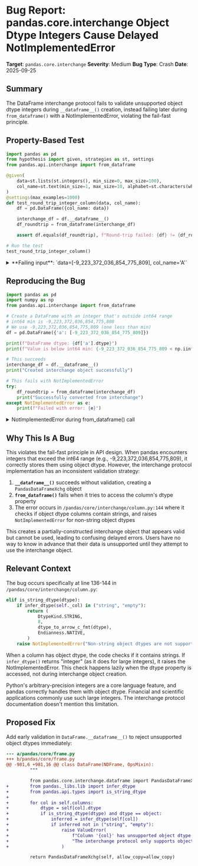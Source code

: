 # Bug Report: pandas.core.interchange Object Dtype Integers Cause Delayed NotImplementedError

**Target**: `pandas.core.interchange`
**Severity**: Medium
**Bug Type**: Crash
**Date**: 2025-09-25

## Summary

The DataFrame interchange protocol fails to validate unsupported object dtype integers during `__dataframe__()` creation, instead failing later during `from_dataframe()` with a NotImplementedError, violating the fail-fast principle.

## Property-Based Test

```python
import pandas as pd
from hypothesis import given, strategies as st, settings
from pandas.api.interchange import from_dataframe

@given(
    data=st.lists(st.integers(), min_size=0, max_size=100),
    col_name=st.text(min_size=1, max_size=10, alphabet=st.characters(whitelist_categories=('Lu', 'Ll'))),
)
@settings(max_examples=1000)
def test_round_trip_integer_column(data, col_name):
    df = pd.DataFrame({col_name: data})

    interchange_df = df.__dataframe__()
    df_roundtrip = from_dataframe(interchange_df)

    assert df.equals(df_roundtrip), f"Round-trip failed: {df} != {df_roundtrip}"

# Run the test
test_round_trip_integer_column()
```

<details>

<summary>
**Failing input**: `data=[-9_223_372_036_854_775_809], col_name='A'`
</summary>
```
Traceback (most recent call last):
  File "/home/npc/pbt/agentic-pbt/worker_/35/hypo.py", line 19, in <module>
    test_round_trip_integer_column()
    ~~~~~~~~~~~~~~~~~~~~~~~~~~~~~~^^
  File "/home/npc/pbt/agentic-pbt/worker_/35/hypo.py", line 6, in test_round_trip_integer_column
    data=st.lists(st.integers(), min_size=0, max_size=100),
               ^^^
  File "/home/npc/miniconda/lib/python3.13/site-packages/hypothesis/core.py", line 2124, in wrapped_test
    raise the_error_hypothesis_found
  File "/home/npc/pbt/agentic-pbt/worker_/35/hypo.py", line 14, in test_round_trip_integer_column
    df_roundtrip = from_dataframe(interchange_df)
  File "/home/npc/miniconda/lib/python3.13/site-packages/pandas/core/interchange/from_dataframe.py", line 100, in from_dataframe
    return _from_dataframe(
        df.__dataframe__(allow_copy=allow_copy), allow_copy=allow_copy
    )
  File "/home/npc/miniconda/lib/python3.13/site-packages/pandas/core/interchange/from_dataframe.py", line 123, in _from_dataframe
    pandas_df = protocol_df_chunk_to_pandas(chunk)
  File "/home/npc/miniconda/lib/python3.13/site-packages/pandas/core/interchange/from_dataframe.py", line 164, in protocol_df_chunk_to_pandas
    dtype = col.dtype[0]
            ^^^^^^^^^
  File "pandas/_libs/properties.pyx", line 36, in pandas._libs.properties.CachedProperty.__get__
  File "/home/npc/miniconda/lib/python3.13/site-packages/pandas/core/interchange/column.py", line 144, in dtype
    raise NotImplementedError("Non-string object dtypes are not supported yet")
NotImplementedError: Non-string object dtypes are not supported yet
Falsifying example: test_round_trip_integer_column(
    data=[-9_223_372_036_854_775_809],
    col_name='A',  # or any other generated value
)
Explanation:
    These lines were always and only run by failing examples:
        /home/npc/miniconda/lib/python3.13/site-packages/numpy/_core/_dtype.py:329
        /home/npc/miniconda/lib/python3.13/site-packages/pandas/core/generic.py:6312
        /home/npc/miniconda/lib/python3.13/site-packages/pandas/core/indexes/base.py:5461
        /home/npc/miniconda/lib/python3.13/site-packages/pandas/core/indexes/base.py:5462
        /home/npc/miniconda/lib/python3.13/site-packages/pandas/core/interchange/column.py:137
        /home/npc/miniconda/lib/python3.13/site-packages/pandas/core/series.py:1044
```
</details>

## Reproducing the Bug

```python
import pandas as pd
import numpy as np
from pandas.api.interchange import from_dataframe

# Create a DataFrame with an integer that's outside int64 range
# int64 min is -9,223,372,036,854,775,808
# We use -9,223,372,036,854,775,809 (one less than min)
df = pd.DataFrame({'a': [-9_223_372_036_854_775_809]})

print(f"DataFrame dtype: {df['a'].dtype}")
print(f"Value is below int64 min: {-9_223_372_036_854_775_809 < np.iinfo(np.int64).min}")

# This succeeds
interchange_df = df.__dataframe__()
print("Created interchange object successfully")

# This fails with NotImplementedError
try:
    df_roundtrip = from_dataframe(interchange_df)
    print("Successfully converted from interchange")
except NotImplementedError as e:
    print(f"Failed with error: {e}")
```

<details>

<summary>
NotImplementedError during from_dataframe() call
</summary>
```
DataFrame dtype: object
Value is below int64 min: True
Created interchange object successfully
Failed with error: Non-string object dtypes are not supported yet
```
</details>

## Why This Is A Bug

This violates the fail-fast principle in API design. When pandas encounters integers that exceed the int64 range (e.g., -9,223,372,036,854,775,809), it correctly stores them using object dtype. However, the interchange protocol implementation has an inconsistent validation strategy:

1. **`__dataframe__()`** succeeds without validation, creating a `PandasDataFrameXchg` object
2. **`from_dataframe()`** fails when it tries to access the column's dtype property
3. The error occurs in `/pandas/core/interchange/column.py:144` where it checks if object dtype columns contain strings, and raises `NotImplementedError` for non-string object dtypes

This creates a partially-constructed interchange object that appears valid but cannot be used, leading to confusing delayed errors. Users have no way to know in advance that their data is unsupported until they attempt to use the interchange object.

## Relevant Context

The bug occurs specifically at line 136-144 in `/pandas/core/interchange/column.py`:

```python
elif is_string_dtype(dtype):
    if infer_dtype(self._col) in ("string", "empty"):
        return (
            DtypeKind.STRING,
            8,
            dtype_to_arrow_c_fmt(dtype),
            Endianness.NATIVE,
        )
    raise NotImplementedError("Non-string object dtypes are not supported yet")
```

When a column has object dtype, the code checks if it contains strings. If `infer_dtype()` returns "integer" (as it does for large integers), it raises the NotImplementedError. This check happens lazily when the dtype property is accessed, not during interchange object creation.

Python's arbitrary-precision integers are a core language feature, and pandas correctly handles them with object dtype. Financial and scientific applications commonly use such large integers. The interchange protocol documentation doesn't mention this limitation.

## Proposed Fix

Add early validation in `DataFrame.__dataframe__()` to reject unsupported object dtypes immediately:

```diff
--- a/pandas/core/frame.py
+++ b/pandas/core/frame.py
@@ -981,6 +981,16 @@ class DataFrame(NDFrame, OpsMixin):
         """

         from pandas.core.interchange.dataframe import PandasDataFrameXchg
+        from pandas._libs.lib import infer_dtype
+        from pandas.api.types import is_string_dtype
+
+        for col in self.columns:
+            dtype = self[col].dtype
+            if is_string_dtype(dtype) and dtype == object:
+                inferred = infer_dtype(self[col])
+                if inferred not in ("string", "empty"):
+                    raise ValueError(
+                        f"Column '{col}' has unsupported object dtype (inferred: {inferred}). "
+                        "The interchange protocol only supports object columns containing strings."
+                    )

         return PandasDataFrameXchg(self, allow_copy=allow_copy)
```